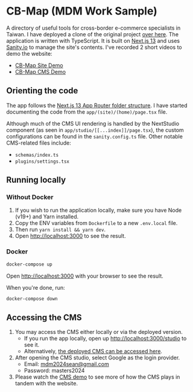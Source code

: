 # CB-Map (MDM Work Sample)

A directory of useful tools for cross-border e-commerce specialists in Taiwan. I have deployed a clone of the original project [over here](https://mdm-cb-map.vercel.app/). The application is written with TypeScript. It is built on [Next.js 13](https://nextjs.org/docs) and uses [Sanity.io](https://www.sanity.io/) to manage the site's contents. I've recorded 2 short videos to demo the website:

- [CB-Map Site Demo](https://www.loom.com/share/0ae20fb9929040ad9836f28041fd9a6d?sid=d87de563-0945-450e-a932-326fd887f66f)
- [CB-Map CMS Demo](https://www.loom.com/share/622f4ab031034e32ac84a0f5a5287157?sid=ab6f9b4f-3b4d-4480-8a1e-1c2d571f2c32)

## Orienting the code

The app follows the [Next.js 13 App Router folder structure](https://nextjs.org/docs/getting-started/project-structure). I have started documenting the code from the `app/(site)/(home)/page.tsx` file.

Although much of the CMS UI rendering is handled by the NextStudio component (as seen in `app/studio/[[...index]]/page.tsx`), the custom configurations can be found in the `sanity.config.ts` file. Other notable CMS-related files include:

- `schemas/index.ts`
- `plugins/settings.tsx`

## Running locally

### Without Docker

1. If you wish to run the application locally, make sure you have Node (v19+) and Yarn installed.
2. Copy the ENV variables from `Dockerfile` to a new `.env.local` file.
3. Then run `yarn install && yarn dev`.
4. Open [http://localhost:3000](http://localhost:3000) to see the result.

### Docker

```bash
docker-compose up
```

Open [http://localhost:3000](http://localhost:3000) with your browser to see the result.

When you're done, run:

```bash
docker-compose down
```

## Accessing the CMS

1. You may access the CMS either locally or via the deployed version.
   - If you run the app locally, open up [http://localhost:3000/studio](http://localhost:3000/studio) to see it.
   - Alternatively, [the deployed CMS can be accessed here](https://mdm-cb-map.vercel.app/studio).
2. After opening the CMS studio, select Google as the login provider.
   - Email: mdm2024sean@gmail.com
   - Password: masters2024
3. Please watch the [CMS demo](https://www.loom.com/share/622f4ab031034e32ac84a0f5a5287157?sid=ab6f9b4f-3b4d-4480-8a1e-1c2d571f2c32) to see more of how the CMS plays in tandem with the website.
